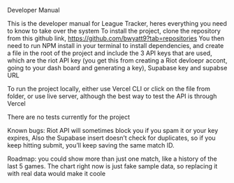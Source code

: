Developer Manual

This is the developer manual for League Tracker, heres everything you need to know to take over the system
To install the project, clone the repository from this github link, https://github.com/bwyatt9?tab=repositories
You then need to run NPM install in your terminal to install dependencies, and create a file in the root of the project and include the 3 API keys that are used, which are the riot API key (you get this from creating a Riot devloepr accont, going to your dash board and generating a key), Supabase key and supabse URL 

To run the project locally, either use Vercel CLI or click on the file from folder, or use live server, although the best way to test the API is through Vercel

There are no tests currently for the project

Known bugs: Riot API will sometimes block you if you spam it or your key expires, Also the Supabase insert doesn’t check for duplicates, so if you keep hitting submit, you’ll keep saving the same match ID.

Roadmap: you could show more than just one match, like a history of the last 5 games. The chart right now is just fake sample data, so replacing it with real data would make it coole
